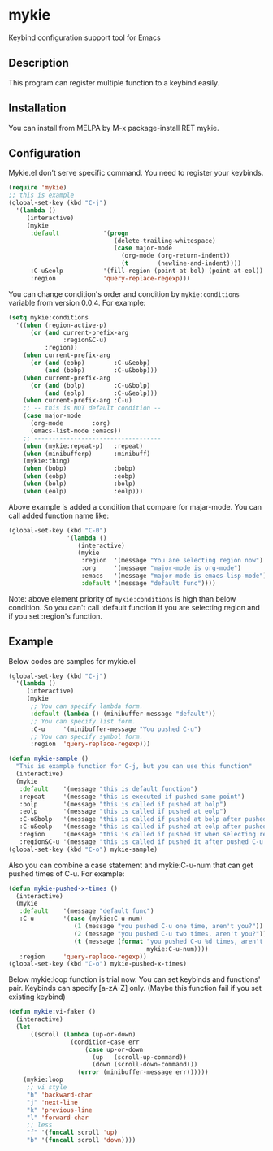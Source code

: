 # mykie
Keybind configuration support tool for Emacs

## Description
This program can register multiple function to a keybind easily.

## Installation
You can install from MELPA by M-x package-install RET mykie.

## Configuration
Mykie.el don't serve specific command.
You need to register your keybinds.

```lisp
(require 'mykie)
;; this is example
(global-set-key (kbd "C-j")
  '(lambda ()
     (interactive)
     (mykie
      :default            '(progn
                             (delete-trailing-whitespace)
                             (case major-mode
                               (org-mode (org-return-indent))
                               (t        (newline-and-indent))))
      :C-u&eolp           '(fill-region (point-at-bol) (point-at-eol))
      :region             'query-replace-regexp)))
```

You can change condition's order and condition by `mykie:conditions` variable
from version 0.0.4. For example:

```lisp
(setq mykie:conditions
  '((when (region-active-p)
      (or (and current-prefix-arg
               :region&C-u)
          :region))
    (when current-prefix-arg
      (or (and (eobp)        :C-u&eobp)
          (and (bobp)        :C-u&bobp)))
    (when current-prefix-arg
      (or (and (bolp)        :C-u&bolp)
          (and (eolp)        :C-u&eolp)))
    (when current-prefix-arg :C-u)
    ;; -- this is NOT default condition --
    (case major-mode
      (org-mode        :org)
      (emacs-list-mode :emacs))
    ;; -----------------------------------
    (when (mykie:repeat-p)   :repeat)
    (when (minibufferp)      :minibuff)
    (mykie:thing)
    (when (bobp)             :bobp)
    (when (eobp)             :eobp)
    (when (bolp)             :bolp)
    (when (eolp)             :eolp)))
```

Above example is added a condition that compare for majar-mode.
You can call added function name like:

```lisp
(global-set-key (kbd "C-0")
                '(lambda ()
                   (interactive)
                   (mykie
                    :region  '(message "You are selecting region now")
                    :org     '(message "major-mode is org-mode")
                    :emacs   '(message "major-mode is emacs-lisp-mode")
                    :default '(message "default func"))))
```

Note: above element priority of `mykie:conditions` is high than below condition.
So you can't call :default function if you are selecting region and if
you set :region's function.

## Example
Below codes are samples for mykie.el

```lisp
(global-set-key (kbd "C-j")
  '(lambda ()
     (interactive)
     (mykie
      ;; You can specify lambda form.
      :default (lambda () (minibuffer-message "default"))
      ;; You can specify list form.
      :C-u     '(minibuffer-message "You pushed C-u")
      ;; You can specify symbol form.
      :region  'query-replace-regexp)))
```

```lisp
(defun mykie-sample ()
  "This is example function for C-j, but you can use this function"
  (interactive)
  (mykie
   :default    '(message "this is default function")
   :repeat     '(message "this is executed if pushed same point")
   :bolp       '(message "this is called if pushed at bolp")
   :eolp       '(message "this is called if pushed at eolp")
   :C-u&bolp   '(message "this is called if pushed at bolp after pushed C-u")
   :C-u&eolp   '(message "this is called if pushed at eolp after pushed C-u")
   :region     '(message "this is called if pushed it when selecting region")
   :region&C-u '(message "this is called if pushed it after pushed C-u when selecting region")))
(global-set-key (kbd "C-o") mykie-sample)
```

Also you can combine a case statement and mykie:C-u-num that can get pushed
times of C-u.
For example:

```lisp
(defun mykie-pushed-x-times ()
  (interactive)
  (mykie
   :default    '(message "default func")
   :C-u        '(case (mykie:C-u-num)
                  (1 (message "you pushed C-u one time, aren't you?"))
                  (2 (message "you pushed C-u two times, aren't you?"))
                  (t (message (format "you pushed C-u %d times, aren't you?"
                                      mykie:C-u-num))))
   :region     'query-replace-regexp))
(global-set-key (kbd "C-o") mykie-pushed-x-times)
```

Below mykie:loop function is trial now.
You can set keybinds and functions' pair.
Keybinds can specify [a-zA-Z] only.
(Maybe this function fail if you set existing keybind)

```lisp
(defun mykie:vi-faker ()
  (interactive)
  (let
      ((scroll (lambda (up-or-down)
                 (condition-case err
                     (case up-or-down
                       (up   (scroll-up-command))
                       (down (scroll-down-command)))
                   (error (minibuffer-message err))))))
    (mykie:loop
     ;; vi style
     "h" 'backward-char
     "j" 'next-line
     "k" 'previous-line
     "l" 'forward-char
     ;; less
     "f" '(funcall scroll 'up)
     "b" '(funcall scroll 'down))))
```
